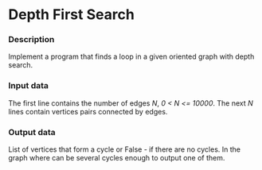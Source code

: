 # Depth First Search

### Description

Implement a program that finds a loop in a given oriented graph with depth search.

### Input data

The first line contains the number of edges *N*, *0 < N <= 10000*. The next *N* lines contain vertices pairs
connected by edges.

### Output data

List of vertices that form a cycle or False - if there are no cycles. In the graph where can be several cycles enough to output one of them.
